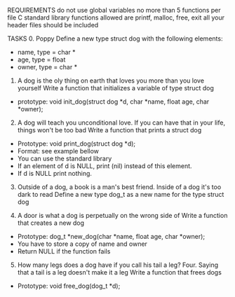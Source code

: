 REQUIREMENTS
do not use global variables
no more than 5 functions per file
C standard library functions allowed are printf, malloc, free, exit
all your header files should be included

TASKS
0. Poppy
Define a new type struct dog with the following elements:
- name, type = char *
- age, type = float
- owner, type = char *

1. A dog is the oly thing on earth that loves you more than you love yourself
Write a function that initializes a variable of type struct dog
- prototype: void init_dog(struct dog *d, char *name, float age, char *owner);

2. A dog will teach you unconditional love. If you can have that in your life, things won't be too bad
Write a function that prints a struct dog
- Prototype: void print_dog(struct dog *d);
- Format: see example bellow
- You can use the standard library
- If an element of d is NULL, print (nil) instead of this element.
- If d is NULL print nothing.

3. Outside of a dog, a book is a man's best friend. Inside of a dog it's too dark to read
Define a new type dog_t as a new name for the type struct dog

4. A door is what a dog is perpetually on the wrong side of
Write a function that creates a new dog
- Prototype: dog_t *new_dog(char *name, float age, char *owner);
- You have to store a copy of name and owner
- Return NULL if the function fails

5. How many legs does a dog have if you call his tail a leg? Four. Saying that a tail is a leg doesn't make it a leg
Write a function that frees dogs
- Prototype: void free_dog(dog_t *d);
